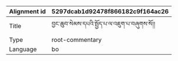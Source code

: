 |Alignment id | 5297dcab1d92478f866182c9f164ac26
| --- | --- 
|Title | བྱང་ཆུབ་སེམས་དཔའི་སྤྱོད་པ་ལ་འཇུག་པ་བཞུགས་སོ།། 
|Type | root-commentary
|Language | bo